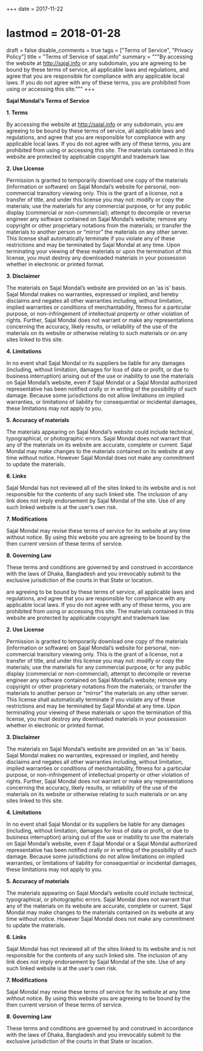 +++
date = 2017-11-22
# lastmod = 2018-01-28
draft = false
disable_comments = true
tags = ["Terms of Service", "Privacy Policy"]
title = "Terms of Service of sajal.info"
summary = """By accessing the website at http://sajal.info or any subdomain, you are agreeing to be bound by these terms of service, all applicable laws and regulations, and agree that you are responsible for compliance with any applicable local laws. If you do not agree with any of these terms, you are prohibited from using or accessing this site."""
+++

**Sajal Mondal's Terms of Service**

**1. Terms**

By accessing the website at http://sajal.info or any subdomain, you are agreeing to be bound by these terms of service, all applicable laws and regulations, and agree that you are responsible for compliance with any applicable local laws. If you do not agree with any of these terms, you are prohibited from using or accessing this site. The materials contained in this website are protected by applicable copyright and trademark law.

**2. Use License**

Permission is granted to temporarily download one copy of the materials (information or software) on Sajal Mondal’s website for personal, non-commercial transitory viewing only. This is the grant of a license, not a transfer of title, and under this license you may not:
modify or copy the materials;
use the materials for any commercial purpose, or for any public display (commercial or non-commercial);
attempt to decompile or reverse engineer any software contained on Sajal Mondal’s website;
remove any copyright or other proprietary notations from the materials; or
transfer the materials to another person or “mirror” the materials on any other server.
This license shall automatically terminate if you violate any of these restrictions and may be terminated by Sajal Mondal at any time. Upon terminating your viewing of these materials or upon the termination of this license, you must destroy any downloaded materials in your possession whether in electronic or printed format.

**3. Disclaimer**

The materials on Sajal Mondal’s website are provided on an ‘as is’ basis. Sajal Mondal makes no warranties, expressed or implied, and hereby disclaims and negates all other warranties including, without limitation, implied warranties or conditions of merchantability, fitness for a particular purpose, or non-infringement of intellectual property or other violation of rights.
Further, Sajal Mondal does not warrant or make any representations concerning the accuracy, likely results, or reliability of the use of the materials on its website or otherwise relating to such materials or on any sites linked to this site.

**4. Limitations**

In no event shall Sajal Mondal or its suppliers be liable for any damages (including, without limitation, damages for loss of data or profit, or due to business interruption) arising out of the use or inability to use the materials on Sajal Mondal’s website, even if Sajal Mondal or a Sajal Mondal authorized representative has been notified orally or in writing of the possibility of such damage. Because some jurisdictions do not allow limitations on implied warranties, or limitations of liability for consequential or incidental damages, these limitations may not apply to you.

**5. Accuracy of materials**

The materials appearing on Sajal Mondal’s website could include technical, typographical, or photographic errors. Sajal Mondal does not warrant that any of the materials on its website are accurate, complete or current. Sajal Mondal may make changes to the materials contained on its website at any time without notice. However Sajal Mondal does not make any commitment to update the materials.

**6. Links**

Sajal Mondal has not reviewed all of the sites linked to its website and is not responsible for the contents of any such linked site. The inclusion of any link does not imply endorsement by Sajal Mondal of the site. Use of any such linked website is at the user’s own risk.

**7. Modifications**

Sajal Mondal may revise these terms of service for its website at any time without notice. By using this website you are agreeing to be bound by the then current version of these terms of service.

**8. Governing Law**

These terms and conditions are governed by and construed in accordance with the laws of Dhaka, Bangladesh and you irrevocably submit to the exclusive jurisdiction of the courts in that State or location.

are agreeing to be bound by these terms of service, all applicable laws and regulations, and agree that you are responsible for compliance with any applicable local laws. If you do not agree with any of these terms, you are prohibited from using or accessing this site. The materials contained in this website are protected by applicable copyright and trademark law.

**2. Use License**

Permission is granted to temporarily download one copy of the materials (information or software) on Sajal Mondal’s website for personal, non-commercial transitory viewing only. This is the grant of a license, not a transfer of title, and under this license you may not:
modify or copy the materials;
use the materials for any commercial purpose, or for any public display (commercial or non-commercial);
attempt to decompile or reverse engineer any software contained on Sajal Mondal’s website;
remove any copyright or other proprietary notations from the materials; or
transfer the materials to another person or “mirror” the materials on any other server.
This license shall automatically terminate if you violate any of these restrictions and may be terminated by Sajal Mondal at any time. Upon terminating your viewing of these materials or upon the termination of this license, you must destroy any downloaded materials in your possession whether in electronic or printed format.

**3. Disclaimer**

The materials on Sajal Mondal’s website are provided on an ‘as is’ basis. Sajal Mondal makes no warranties, expressed or implied, and hereby disclaims and negates all other warranties including, without limitation, implied warranties or conditions of merchantability, fitness for a particular purpose, or non-infringement of intellectual property or other violation of rights.
Further, Sajal Mondal does not warrant or make any representations concerning the accuracy, likely results, or reliability of the use of the materials on its website or otherwise relating to such materials or on any sites linked to this site.

**4. Limitations**

In no event shall Sajal Mondal or its suppliers be liable for any damages (including, without limitation, damages for loss of data or profit, or due to business interruption) arising out of the use or inability to use the materials on Sajal Mondal’s website, even if Sajal Mondal or a Sajal Mondal authorized representative has been notified orally or in writing of the possibility of such damage. Because some jurisdictions do not allow limitations on implied warranties, or limitations of liability for consequential or incidental damages, these limitations may not apply to you.

**5. Accuracy of materials**

The materials appearing on Sajal Mondal’s website could include technical, typographical, or photographic errors. Sajal Mondal does not warrant that any of the materials on its website are accurate, complete or current. Sajal Mondal may make changes to the materials contained on its website at any time without notice. However Sajal Mondal does not make any commitment to update the materials.

**6. Links**

Sajal Mondal has not reviewed all of the sites linked to its website and is not responsible for the contents of any such linked site. The inclusion of any link does not imply endorsement by Sajal Mondal of the site. Use of any such linked website is at the user’s own risk.

**7. Modifications**

Sajal Mondal may revise these terms of service for its website at any time without notice. By using this website you are agreeing to be bound by the then current version of these terms of service.

**8. Governing Law**

These terms and conditions are governed by and construed in accordance with the laws of Dhaka, Bangladesh and you irrevocably submit to the exclusive jurisdiction of the courts in that State or location.
